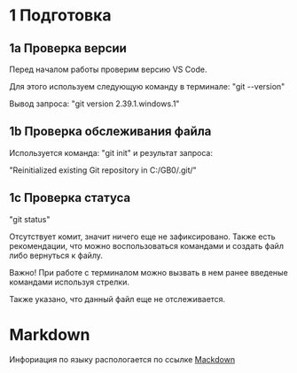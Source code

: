 # 1 Подготовка
## 1a Проверка версии
Перед началом работы проверим версию VS Code.

Для этого используем следующую команду  в терминале:
"git --version"

Вывод запроса:
"git version 2.39.1.windows.1"
## 1b Проверка обслеживания файла
Используется команда:
"git init"
и результат запроса:

"Reinitialized existing Git repository in C:/GB0/.git/"

## 1c Проверка статуса
"git status"

Отсутствует комит, значит ничего еще не зафиксировано. Также есть рекомендации, что можно воспользоваться командами и создать файл либо вернуться к файлу.

Важно! При работе с терминалом можно вызвать в нем ранее введеные командами используя стрелки.

Также указано, что данный файл еще не отслеживается.



# Markdown

Инфориация по языку распологается по ссылке
[Mackdown](https://gist.github.com/Jekins/2bf2d0638163f1294637)

